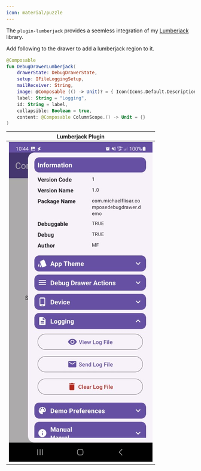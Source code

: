 ```yaml
---
icon: material/puzzle
---
```


The `plugin-lumberjack` provides a seemless integration of my [Lumberjack](https://mflisar.github.io/Lumberjack) library.

Add following to the drawer to add a lumberjack region to it.

```kotlin
@Composable
fun DebugDrawerLumberjack(
    drawerState: DebugDrawerState,
    setup: IFileLoggingSetup,
    mailReceiver: String,
    image: @Composable (() -> Unit)? = { Icon(Icons.Default.Description, null) },
    label: String = "Logging",
    id: String = label,
    collapsible: Boolean = true,
    content: @Composable ColumnScope.() -> Unit = {}
)
```

| Lumberjack Plugin                                                                                                    |
|----------------------------------------------------------------------------------------------------------------------|
| ![Device Module](../screenshots/lumberjack/demo5.jpg) |
